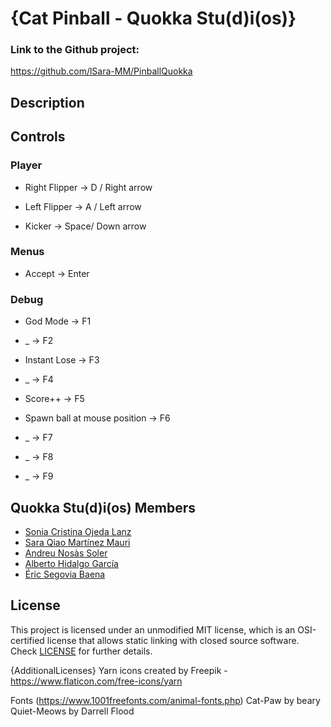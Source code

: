 # {Cat Pinball - Quokka Stu(d)i(os)}

### Link to the Github project:
https://github.com/lSara-MM/PinballQuokka

## Description


## Controls

### Player

* Right Flipper -> D / Right arrow

* Left Flipper -> A / Left arrow

* Kicker -> Space/ Down arrow

### Menus

* Accept -> Enter

### Debug

* God Mode -> F1

* _ -> F2

* Instant Lose -> F3

* _ -> F4

* Score++ -> F5

* Spawn ball at mouse position -> F6

* _ -> F7

* _  -> F8

* _  -> F9


## Quokka Stu(d)i(os) Members

* [Sonia Cristina Ojeda Lanz](https://github.com/SoniaOL) 
* [Sara Qiao Martínez Mauri](https://github.com/lSara-MM)
* [Andreu Nosàs Soler](https://github.com/AndyCubico)
* [Alberto Hidalgo García](https://github.com/TheimerTR)
* [Éric Segovia Baena](https://github.com/Icefenix7198)

## License

This project is licensed under an unmodified MIT license, which is an OSI-certified license that allows static linking with closed source software. Check [LICENSE](LICENSE) for further details.

{AdditionalLicenses}
Yarn icons created by Freepik
-https://www.flaticon.com/free-icons/yarn

Fonts (https://www.1001freefonts.com/animal-fonts.php)
Cat-Paw by beary
Quiet-Meows by Darrell Flood